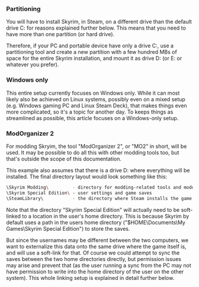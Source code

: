
### Partitioning

You will have to install Skyrim, in Steam, on a different drive than the default drive C: for reasons explained further below. This means that you need to have more than one partition (or hard drive).

Therefore, if your PC and portable device have only a drive C:, use a partitioning tool and create a new partition with a few hundred MBs of space for the entire Skyrim installation, and mount it as drive D: (or E: or whatever you prefer).

### Windows only

This entire setup currently focuses on Windows only. While it can most likely also be achieved on Linux systems, possibly even on a mixed setup (e.g. Windows gaming PC and Linux Steam Deck), that makes things even more complicated, so it's a topic for another day. To keeps things as streamlined as possible, this article focuses on a Windows-only setup.

### ModOrganizer 2

For modding Skryim, the tool "ModOrganizer 2", or "MO2" in short, will be used. It may be possible to do all this with other modding tools too, but that's outside the scope of this documentation.

This example also assumes that there is a drive D: where everything will be installed. The final directory layout would look something like this:

```bash
\Skyrim Modding\         - directory for modding-related tools and modding data
\Skyrim Special Edition\ - user settings and game saves
\SteamLibrary\           - the directory where Steam installs the game.
```

Note that the directory "Skyrim Special Edition" will actually need to be soft-linked to a location in the user's home directory. This is because Skyrim by default uses a path in the users home directory ("$HOME\Documents\My Games\Skyrim Special Edition") to store the saves. 

But since the usernames may be different between the two computers, we want to externalize this data onto the same drive where the game itself is, and will use a soft-link for that. Of course we could attempt to sync the saves between the two home directories directly, but permission issues may arise and prevent that (as the user running a sync from the PC may not have permission to write into the home directory of the user on the other system). This whole linking setup is explained in detail further below. 


